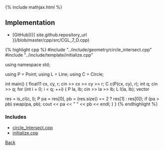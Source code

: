 {% include mathjax.html %}



## Implementation

- [GitHub]({{ site.github.repository_url }}/blob/master/cpp/src/CGL_7_D.cpp)

{% highlight cpp %}
#include "../include/geometry/circle_intersect.cpp"
#include "../include/template/initialize.cpp"

using namespace std;

using P = Point<float11>;
using L = Line<float11>;
using C = Circle<float11>;

int main() {
  float11 cx, cy, r;
  cin >> cx >> cy >> r;
  C c(P(cx, cy), r);
  int q;
  cin >> q;
  for (int i = 0; i < q; ++i) {
    P la, lb;
    cin >> la >> lb;
    L l(la, lb);
    vector<P> res = is_cl(c, l);
    P pa = res[0], pb = (res.size() == 2 ? res[1] : res[0]);
    if (pa > pb) swap(pa, pb);
    cout << pa << " " << pb << endl;
  }
}
{% endhighlight %}

### Includes

- [circle_intersect.cpp](../include/geometry/circle_intersect)
- [initialize.cpp](../include/template/initialize)

[Back](..)
